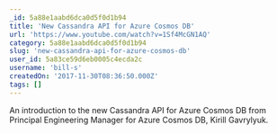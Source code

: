 ```yaml
---
_id: 5a88e1aabd6dca0d5f0d1b94
title: 'New Cassandra API for Azure Cosmos DB'
url: 'https://www.youtube.com/watch?v=1Sf4McGN1AQ'
category: 5a88e1aabd6dca0d5f0d1b94
slug: 'new-cassandra-api-for-azure-cosmos-db'
user_id: 5a83ce59d6eb0005c4ecda2c
username: 'bill-s'
createdOn: '2017-11-30T08:36:50.000Z'
tags: []
---
```


An introduction to the new Cassandra API for Azure Cosmos DB from Principal Engineering Manager for Azure Cosmos DB, Kirill Gavrylyuk. 
